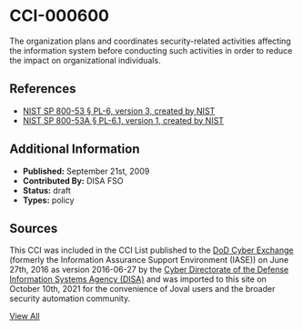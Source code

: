 # CCI-000600

The organization plans and coordinates security-related activities affecting the information system before conducting such activities in order to reduce the impact on organizational individuals.

## References ##

* [NIST SP 800-53 § PL-6, version 3, created by NIST](http://csrc.nist.gov/publications/PubsSPs.html)
* [NIST SP 800-53A § PL-6.1, version 1, created by NIST](http://csrc.nist.gov/publications/PubsSPs.html)


## Additional Information ##

* **Published:** September 21st, 2009
* **Contributed By:** DISA FSO
* **Status:** draft
* **Types:** policy

## Sources ##

This CCI was included in the CCI List published to the [DoD Cyber Exchange](https://public.cyber.mil/stigs/cci/)
(formerly the Information Assurance Support Environment (IASE)) on June 27th, 2016 as version
2016-06-27 by the [Cyber Directorate of the Defense Information Systems Agency (DISA)](https://public.cyber.mil/about-cyber/)
and was imported to this site on October 10th, 2021 for the convenience of Joval users and the broader
security automation community.

[View All](../README.md)
